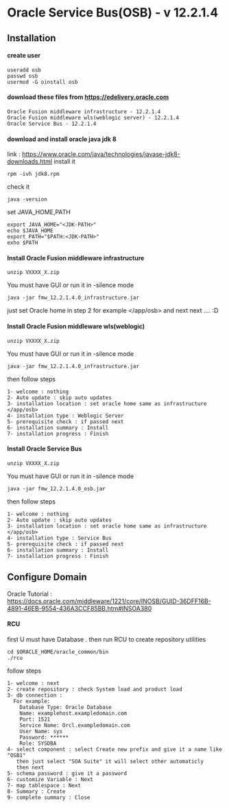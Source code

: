 # Oracle Service Bus(OSB) - v 12.2.1.4

## Installation

#### create user
```
useradd osb
passwd osb
usermod -G oinstall osb
```
#### download these files from https://edelivery.oracle.com
```
Oracle Fusion middleware infrastructure - 12.2.1.4
Oracle Fusion middleware wls(weblogic server) - 12.2.1.4
Oracle Service Bus - 12.2.1.4
```
#### download and install oracle java jdk 8
link : https://www.oracle.com/java/technologies/javase-jdk8-downloads.html
install it 
```
rpm -ivh jdk8.rpm
```
check it
```
java -version
```
set JAVA_HOME,PATH
```
export JAVA_HOME="<JDK-PATH>"
echo $JAVA_HOME
export PATH="$PATH:<JDK-PATH>"
exho $PATH
```

#### Install Oracle Fusion middleware infrastructure
```
unzip VXXXX_X.zip
```
You must have GUI or run it in -silence mode
```
java -jar fmw_12.2.1.4.0_infrastructure.jar
```
just set Oracle home in step 2 for example </app/osb> and next next .... :D

#### Install Oracle Fusion middleware wls(weblogic)
```
unzip VXXXX_X.zip
```
You must have GUI or run it in -silence mode
```
java -jar fmw_12.2.1.4.0_infrastructure.jar
```
then follow steps
```
1- welcome : nothing
2- Auto update : skip auto updates
3- installation location : set oracle home same as infrastructure </app/osb>
4- installation type : Weblogic Server
5- prerequisite check : if passed next
6- installation summary : Install
7- installation progress : Finish
```
#### Install Oracle Service Bus
```
unzip VXXXX_X.zip
```
You must have GUI or run it in -silence mode
```
java -jar fmw_12.2.1.4.0_osb.jar
```
then follow steps
```
1- welcome : nothing
2- Auto update : skip auto updates
3- installation location : set oracle home same as infrastructure </app/osb>
4- installation type : Service Bus
5- prerequisite check : if passed next
6- installation summary : Install
7- installation progress : Finish
```

## Configure Domain

Oracle Tutorial : https://docs.oracle.com/middleware/1221/core/INOSB/GUID-36DFF16B-4891-46EB-9554-436A3CCF85BB.htm#INSOA380

#### RCU
first U must have Database . then run RCU to create repository utilities
```
cd $ORACLE_HOME/oracle_common/bin
./rcu
```
follow steps
```
1- welcome : next
2- create repository : check System load and product load
3- db connection : 
  For example:
    Database Type: Oracle Database
    Name: examplehost.exampledomain.com
    Port: 1521
    Service Name: Orcl.exampledomain.com
    User Name: sys
    Password: ******
    Role: SYSDBA
4- select component : select Create new prefix and give it a name like "OSB1"
   then just select "SOA Suite" it will select other automaticly 
   then next
5- schema password : give it a password
6- customize Variable : Next
7- map tablespace : Next
8- Summary : Create
9- complete summary : Close
```

